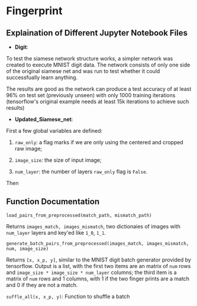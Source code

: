 # **Fingerprint**

## Explaination of Different Jupyter Notebook Files
- **Digit**: 

To test the siamese network structure works, a simpler network was created to execute MNIST digit data. The network consists of only one side of the original siamese net and was run to test whether it could successfually learn anything.

The results are good as the network can produce a test accuracy of at least 96% on test set (previously unseen) with only 1000 training iterations (tensorflow's original example needs at least 15k iterations to achieve such results)

- **Updated_Siamese_net**: 

First a few global variables are defined: 

  1. `raw_only`: a flag marks if we are only using the centered and cropped raw image;
  
  2. `image_size`: the size of input image;
  
  3. `num_layer`: the number of layers `raw_only` flag is `False`. 
  
Then 

## Function Documentation

`load_pairs_from_preprocessed(match_path, mismatch_path)`

Returns `images_match, images_mismatch`, two dictionaies of images with `num_layer` layers and key'ed like `1_0`, `1_1`.

`generate_batch_pairs_from_preprocessed(images_match, images_mismatch, num, image_size)`

Returns `[x, x_p, y]`, similar to the MNIST digit batch generator provided by tensorflow. Output is a list, with the first two items are an matrix of `num` rows and `image_size * image_size * num_layer` columns; the third item is a matrix of `num` rows and 1 columns, with 1 if the two finger prints are a match and 0 if they are not a match. 

`suffle_all(x, x_p, y)`:
Function to shuffle a batch
